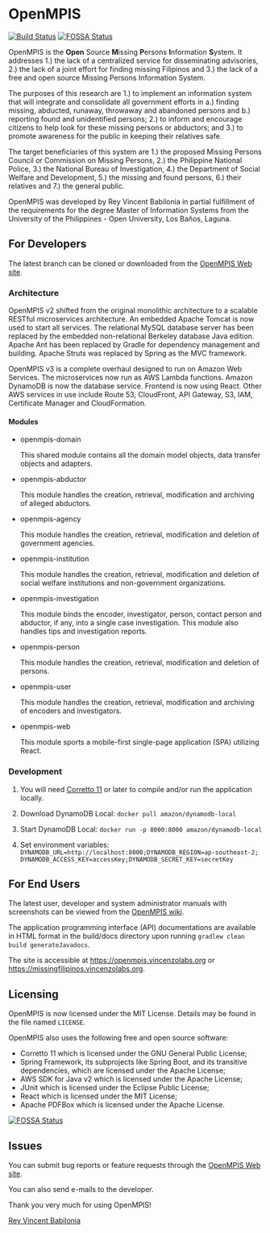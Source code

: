 # OpenMPIS

[![Build Status](https://travis-ci.org/rvbabilonia/openmpis.svg?branch=3.0)](https://travis-ci.org/rvbabilonia/openmpis)
[![FOSSA Status](https://app.fossa.io/api/projects/git%2Bgithub.com%2Frvbabilonia%2Fopenmpis.svg?type=shield)](https://app.fossa.io/projects/git%2Bgithub.com%2Frvbabilonia%2Fopenmpis?ref=badge_shield)

OpenMPIS is the **Open** Source **M**issing **P**ersons **I**nformation **S**ystem. 
It addresses 1.) the lack of a centralized service for disseminating advisories,
2.) the lack of a joint effort for finding missing Filipinos and 3.) the lack of a
free and open source Missing Persons Information System.

The purposes of this research are 1.) to implement an information system
that will integrate and consolidate all government efforts in a.) finding
missing, abducted, runaway, throwaway and abandoned persons and b.)
reporting found and unidentified persons; 2.) to inform and encourage
citizens to help look for these missing persons or abductors; and 3.) to
promote awareness for the public in keeping their relatives safe.

The target beneficiaries of this system are 1.) the proposed Missing Persons
Council or Commission on Missing Persons, 2.) the Philippine National Police,
3.) the National Bureau of Investigation, 4.) the Department of Social
Welfare and Development, 5.) the missing and found persons, 6.) their
relatives and 7.) the general public.

OpenMPIS was developed by Rey Vincent Babilonia in partial fulfillment of
the requirements for the degree Master of Information Systems from the
University of the Philippines - Open University, Los Baños, Laguna.

## For Developers

The latest branch can be cloned or downloaded from the [OpenMPIS Web site](https://github.com/rvbabilonia/openmpis).

### Architecture

OpenMPIS v2 shifted from the original monolithic architecture to a scalable RESTful microservices architecture. An 
embedded Apache Tomcat is now used to start all services. The relational MySQL database server has been replaced by 
the embedded non-relational Berkeley database Java edition. Apache Ant has been replaced by Gradle for dependency 
management and building. Apache Struts was replaced by Spring as the MVC framework.

OpenMPIS v3 is a complete overhaul designed to run on Amazon Web Services. The microservices now run as AWS Lambda
functions. Amazon DynamoDB is now the database service. Frontend is now using React. Other AWS services in use include
Route 53, CloudFront, API Gateway, S3, IAM, Certificate Manager and CloudFormation.

#### Modules

* openmpis-domain

    This shared module contains all the domain model objects, data transfer objects and adapters.

* openmpis-abductor

    This module handles the creation, retrieval, modification and archiving of alleged abductors.

* openmpis-agency

    This module handles the creation, retrieval, modification and deletion of government agencies.

* openmpis-institution

    This module handles the creation, retrieval, modification and deletion of social welfare institutions and
    non-government organizations.
    
* openmpis-investigation

    This module binds the encoder, investigator, person, contact person and abductor, if any, into a single case
    investigation. This module also handles tips and investigation reports.
    
* openmpis-person

    This module handles the creation, retrieval, modification and deletion of persons.
    
* openmpis-user

    This module handles the creation, retrieval, modification and archiving of encoders and investigators.

* openmpis-web

    This module sports a mobile-first single-page application (SPA) utilizing React.

### Development

1. You will need [Corretto 11](https://docs.aws.amazon.com/corretto/latest/corretto-11-ug/downloads-list.html) or later
to compile and/or run the application locally.

2. Download DynamoDB Local: `docker pull amazon/dynamodb-local`

3. Start DynamoDB Local: `docker run -p 8000:8000 amazon/dynamodb-local`

4. Set environment variables: `DYNAMODB_URL=http://localhost:8000;DYNAMODB_REGION=ap-southeast-2;
DYNAMODB_ACCESS_KEY=accessKey;DYNAMODB_SECRET_KEY=secretKey`

## For End Users

The latest user, developer and system administrator manuals with screenshots can be viewed from the
[OpenMPIS wiki](https://github.com/rvbabilonia/openmpis/wiki).

The application programming interface (API) documentations are available in HTML format in the build/docs directory 
upon running `gradlew clean build generateJavadocs`.

The site is accessible at https://openmpis.vincenzolabs.org or https://missingfilipinos.vincenzolabs.org.

## Licensing

OpenMPIS is now licensed under the MIT License. Details may be found in the file named `LICENSE`.

OpenMPIS also uses the following free and open source software:
* Corretto 11 which is licensed under the GNU General Public License;
* Spring Framework, its subprojects like Spring Boot, and its transitive dependencies, which are 
licensed under the Apache License;
* AWS SDK for Java v2 which is licensed under the Apache License;
* JUnit which is licensed under the Eclipse Public License;
* React which is licensed under the MIT License;
* Apache PDFBox which is licensed under the Apache License.

[![FOSSA Status](https://app.fossa.io/api/projects/git%2Bgithub.com%2Frvbabilonia%2Fopenmpis.svg?type=large)](https://app.fossa.io/projects/git%2Bgithub.com%2Frvbabilonia%2Fopenmpis?ref=badge_large)

## Issues

You can submit bug reports or feature requests through the [OpenMPIS Web site](https://github.com/rvbabilonia/openmpis/issues).

You can also send e-mails to the developer.



Thank you very much for using OpenMPIS!

[Rey Vincent Babilonia](mailto:rvbabilonia@gmail.com)

